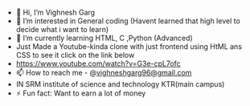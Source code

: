 - 👋 Hi, I’m Vighnesh Garg
- 👀 I’m interested in General coding (Havent learned that high level to decide what i want to learn)
- 🌱 I’m currently learning HTML, C ,Python (Advanced)
- Just Made a Youtube-kinda clone with just frontend using HtML ans CSS to see it click on the link below
- https://www.youtube.com/watch?v=G3e-cpL7ofc
- 📫 How to reach me - @vighneshgarg96@gmail.com
- IN SRM institute of science and technology KTR(main campus)
- ⚡ Fun fact: Want to earn a lot of money
